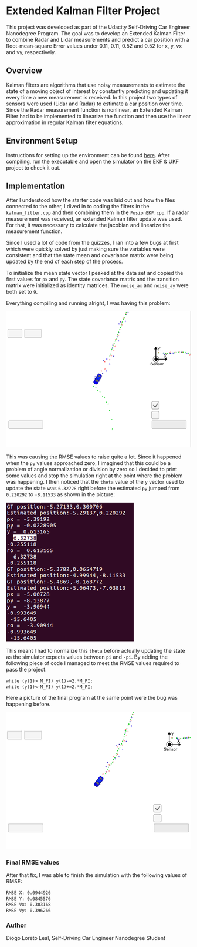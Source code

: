 # Extended Kalman Filter Project

This project was developed as part of the Udacity Self-Driving Car Engineer Nanodegree Program. The goal was to develop an Extended Kalman Filter to combine Radar and Lidar measurements and predict a car position with a Root-mean-square Error values under 0.11, 0.11, 0.52 and 0.52 for x, y, vx and vy, respectively.

## Overview

Kalman filters are algorithms that use noisy measurements to estimate the state of a moving object of interest by constantly predicting and updating it every time a new measurement is received. In this project two types of sensors were used (Lidar and Radar) to estimate a car position over time. Since the Radar measurement function is nonlinear, an Extended Kalman Filter had to be implemented to linearize the function and then use the linear approximation in regular Kalman filter equations.

## Environment Setup

Instructions for setting up the environment can be found [here](setup.md). After compiling, run the executable and open the simulator on the EKF & UKF project to check it out.

## Implementation

After I understood how the starter code was laid out and how the files connected to the other, I dived in to coding the filters in the `kalman_filter.cpp` and then combining them in the `FusionEKF.cpp`. If a radar measurement was received, an extended Kalman filter update was used. For that, it was necessary to calculate the jacobian and linearize the measurement function.

Since I used a lot of code from the quizzes, I ran into a few bugs at first which were quickly solved by just making sure the variables were consistent and that the state mean and covariance matrix were being updated by the end of each step of the process.

To initialize the mean state vector I peaked at the data set and copied the first values for `px` and `py`. The state covariance matrix and the transition matrix were initialized as identity matrices. The `noise_ax` and `noise_ay` were both set to `9`.

Everything compiling and running alright, I was having this problem:

![problem](kalman_filter.png)

This was causing the RMSE values to raise quite a lot. Since it happened when the `py` values approached zero, I imagined that this could be a problem of angle normalization or division by zero so I decided to print some values and stop the simulation right at the point where the problem was happening. I then noticed that the `theta` value of the `y` vector used to update the state was `6.32728` right before the estimated `py` jumped from `0.220292` to `-8.11533` as shown in the picture:

![y_value](problem.png)

This meant I had to normalize this `theta` before actually updating the state as the simulator expects values between `pi` and `-pi`. By adding the following piece of code I managed to meet the RMSE values required to pass the project.

```
while (y(1)> M_PI) y(1)-=2.*M_PI;
while (y(1)<-M_PI) y(1)+=2.*M_PI;
```

Here a picture of the final program at the same point were the bug was happening before.

![solved](solution.png)

### Final RMSE values

After that fix, I was able to finish the simulation with the following values of RMSE:

```
RMSE X: 0.0944926
RMSE Y: 0.0845576
RMSE Vx: 0.303168
RMSE Vy: 0.396266
```


### Author

Diogo Loreto Leal, Self-Driving Car Engineer Nanodegree Student
